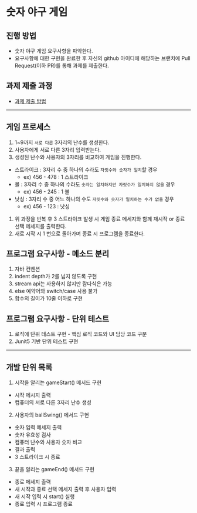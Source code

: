 # 숫자 야구 게임
## 진행 방법
* 숫자 야구 게임 요구사항을 파악한다.
* 요구사항에 대한 구현을 완료한 후 자신의 github 아이디에 해당하는 브랜치에 Pull Request(이하 PR)를 통해 과제를 제출한다.

## 과제 제출 과정
* [과제 제출 방법](https://github.com/next-step/nextstep-docs/tree/master/precourse)

---

## 게임 프로세스
1. 1~9까지 `서로 다른` 3자리의 난수를 생성한다.
1. 사용자에게 서로 다른 3자리 입력받는다.
1. 생성된 난수와 사용자의 3자리를 비교하여 게임을 진행한다.
  - 스트라이크 : 3자리 수 중 하나의 수라도 `자릿수와 숫자가 일치`할 경우
    - ex) 456 - 478 : 1 스트라이크
  - 볼 : 3자리 수 중 하나의 수라도 `숫자는 일치하지만 자릿수가 일치하지 않을` 경우
    - ex) 456 - 245 : 1 볼
  - 낫싱 : 3자리 수 중 어느 하나의 수도 `자릿수와 숫자가 일치하는 수가 없을` 경우
    - ex) 456 - 123 : 낫싱
1. 위 과정을 반복 후 3 스트라이크 발생 시 게임 종료 메세지와 함께 재시작 or 종료 선택 메세지를 출력한다.
1. 새로 시작 시 1 번으로 돌아가며 종료 시 프로그램을 종료한다.

## 프로그램 요구사항 - 메소드 분리
1. 자바 컨벤션
2. indent depth가 2를 넘지 않도록 구현
3. stream api는 사용하지 않지만 람다식은 가능
4. else 예약어와 switch/case 사용 불가
5. 함수의 길이가 10줄 이하로 구현

## 프로그램 요구사항 - 단위 테스트
1. 로직에 단위 테스트 구현 - 핵심 로직 코드와 UI 담당 코드 구분
2. Junit5 기반 단위 테스트 구현

---
## 개발 단위 목록
1. 시작을 알리는 gameStart() 메서드 구현
  - 시작 메시지 출력
  - 컴퓨터의 서로 다른 3자리 난수 생성
2. 사용자의 ballSwing() 메서드 구현
  - 숫자 입력 메세지 출력
  - 숫자 유효성 검사
  - 컴퓨터 난수와 사용자 숫자 비교
  - 결과 출력
  - 3 스트라이크 시 종료
3. 끝을 알리는 gameEnd() 메서드 구현
  - 종료 메세지 출력
  - 새 시작과 종료 선택 메세지 출력 후 사용자 입력
  - 새 시작 입력 시 start() 실행
  - 종료 입력 시 프로그램 종료
